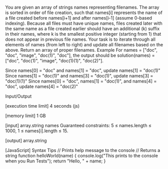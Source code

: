 You are given an array of strings names representing filenames. The array is sorted in order of file creation, such that names[i] represents the name of a file created before names[i+1] and after names[i-1] (assume 0-based indexing). Because all files must have unique names, files created later with the same name as a file created earlier should have an additional (k) suffix in their names, where k is the smallest positive integer (starting from 1) that does not appear in previous file names.
Your task is to iterate through all elements of names (from left to right) and update all filenames based on the above. Return an array of proper filenames.
Example
For names = ["doc", "doc", "image", "doc(1)", "doc"], the output should be solution(names) = ["doc", "doc(1)", "image", "doc(1)(1)", "doc(2)"].

Since names[0] = "doc" and names[1] = "doc", update names[1] = "doc(1)"
Since names[1] = "doc(1)" and names[3] = "doc(1)", update names[3] = "doc(1)(1)"
Since names[0] = "doc", names[1] = "doc(1)", and names[4] = "doc", update names[4] = "doc(2)"

Input/Output


[execution time limit] 4 seconds (js)


[memory limit] 1 GB


[input] array.string names
Guaranteed constraints:
5 ≤ names.length ≤ 1000,
1 ≤ names[i].length ≤ 15.


[output] array.string


[JavaScript] Syntax Tips
// Prints help message to the console
// Returns a string
function helloWorld(name) {
    console.log("This prints to the console when you Run Tests");
    return "Hello, " + name;
}


